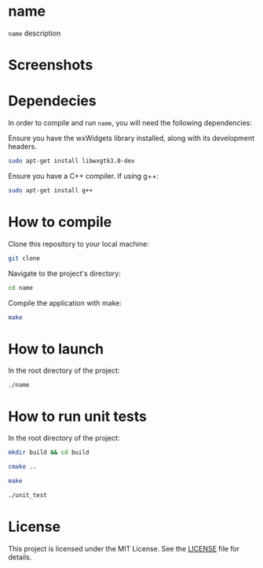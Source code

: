 # name

`name` description

# Screenshots


# Dependecies

In order to compile and run `name`, you will need the following dependencies:

Ensure you have the wxWidgets library installed, along with its development headers.


```sh
sudo apt-get install libwxgtk3.0-dev
```

Ensure you have a C++ compiler. If using g++:

```sh
sudo apt-get install g++
```
# How to compile

Clone this repository to your local machine:

```sh
git clone 
```

Navigate to the project's directory:

```sh
cd name
```
Compile the application with make:

```sh
make
```
# How to launch

In the root directory of the project:

```
./name
```

# How to run unit tests

In the root directory of the project:

```sh 
mkdir build && cd build
```

```sh
cmake ..
```

```sh
make
```

```sh
./unit_test
```

# License

This project is licensed under the MIT License. See the [LICENSE](LICENSE) file for details.

